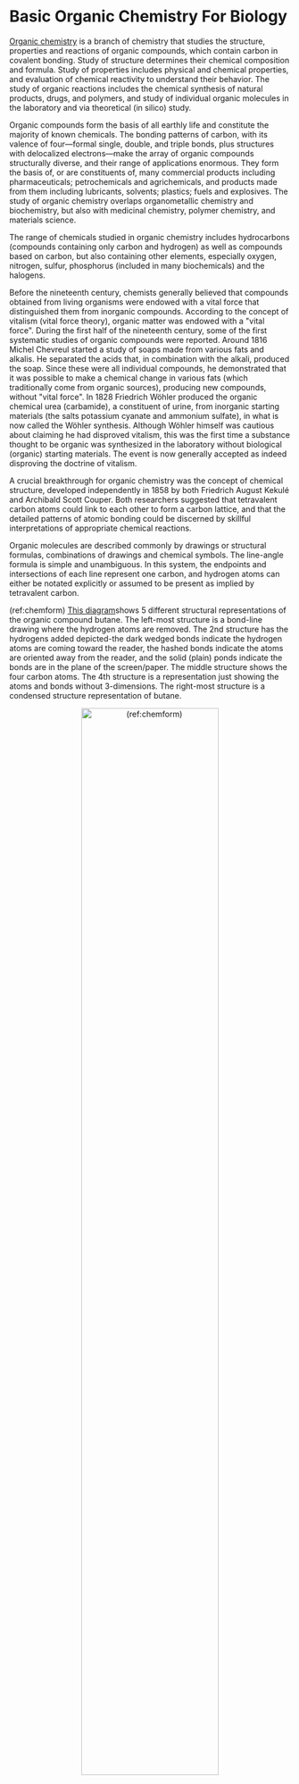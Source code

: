 # Basic Organic Chemistry For Biology

[Organic chemistry](https://en.wikipedia.org/wiki/Organic_chemistry) is a branch of chemistry that studies the structure, properties and reactions of organic compounds, which contain carbon in covalent bonding. Study of structure determines their chemical composition and formula. Study of properties includes physical and chemical properties, and evaluation of chemical reactivity to understand their behavior. The study of organic reactions includes the chemical synthesis of natural products, drugs, and polymers, and study of individual organic molecules in the laboratory and via theoretical (in silico) study.

Organic compounds form the basis of all earthly life and constitute the majority of known chemicals. The bonding patterns of carbon, with its valence of four—formal single, double, and triple bonds, plus structures with delocalized electrons—make the array of organic compounds structurally diverse, and their range of applications enormous. They form the basis of, or are constituents of, many commercial products including pharmaceuticals; petrochemicals and agrichemicals, and products made from them including lubricants, solvents; plastics; fuels and explosives. The study of organic chemistry overlaps organometallic chemistry and biochemistry, but also with medicinal chemistry, polymer chemistry, and materials science.

The range of chemicals studied in organic chemistry includes hydrocarbons (compounds containing only carbon and hydrogen) as well as compounds based on carbon, but also containing other elements, especially oxygen, nitrogen, sulfur, phosphorus (included in many biochemicals) and the halogens. 

Before the nineteenth century, chemists generally believed that compounds obtained from living organisms were endowed with a vital force that distinguished them from inorganic compounds. According to the concept of vitalism (vital force theory), organic matter was endowed with a "vital force". During the first half of the nineteenth century, some of the first systematic studies of organic compounds were reported. Around 1816 Michel Chevreul started a study of soaps made from various fats and alkalis. He separated the acids that, in combination with the alkali, produced the soap. Since these were all individual compounds, he demonstrated that it was possible to make a chemical change in various fats (which traditionally come from organic sources), producing new compounds, without "vital force". In 1828 Friedrich Wöhler produced the organic chemical urea (carbamide), a constituent of urine, from inorganic starting materials (the salts potassium cyanate and ammonium sulfate), in what is now called the Wöhler synthesis. Although Wöhler himself was cautious about claiming he had disproved vitalism, this was the first time a substance thought to be organic was synthesized in the laboratory without biological (organic) starting materials. The event is now generally accepted as indeed disproving the doctrine of vitalism.

A crucial breakthrough for organic chemistry was the concept of chemical structure, developed independently in 1858 by both Friedrich August Kekulé and Archibald Scott Couper. Both researchers suggested that tetravalent carbon atoms could link to each other to form a carbon lattice, and that the detailed patterns of atomic bonding could be discerned by skillful interpretations of appropriate chemical reactions.

Organic molecules are described commonly by drawings or structural formulas, combinations of drawings and chemical symbols. The line-angle formula is simple and unambiguous. In this system, the endpoints and intersections of each line represent one carbon, and hydrogen atoms can either be notated explicitly or assumed to be present as implied by tetravalent carbon.

(ref:chemform) [This diagram](https://commons.wikimedia.org/wiki/File:Stuctural_drawings_of_butane_854px.jpg)shows 5 different structural representations of the organic compound butane. The left-most structure is a bond-line drawing where the hydrogen atoms are removed. The 2nd structure has the hydrogens added depicted-the dark wedged bonds indicate the hydrogen atoms are coming toward the reader, the hashed bonds indicate the atoms are oriented away from the reader, and the solid (plain) ponds indicate the bonds are in the plane of the screen/paper. The middle structure shows the four carbon atoms. The 4th structure is a representation just showing the atoms and bonds without 3-dimensions. The right-most structure is a condensed structure representation of butane. 

<div class="figure" style="text-align: center">
<img src="./figures/chemistry/Stuctural_drawings_of_butane_854px.jpg" alt="(ref:chemform)" width="70%" />
<p class="caption">(\#fig:chemstrucrep)(ref:chemform)</p>
</div>

The era of the pharmaceutical industry began in the last decade of the 19th century when the manufacturing of acetylsalicylic acid—more commonly referred to as aspirin—in Germany was started by Bayer. By 1910 Paul Ehrlich and his laboratory group began developing arsenic-based arsphenamine, (Salvarsan), as the first effective medicinal treatment of syphilis, and thereby initiated the medical practice of chemotherapy. Ehrlich popularized the concepts of "magic bullet" drugs and of systematically improving drug therapies. His laboratory made decisive contributions to developing antiserum for diphtheria and standardizing therapeutic serums.

In the early part of the 20th century, polymers and enzymes were shown to be large organic molecules, and petroleum was shown to be of biological origin.

The majority of chemical compounds occurring in biological organisms are carbon compounds, so the association between organic chemistry and biochemistry is so close that biochemistry might be regarded as in essence a branch of organic chemistry. Although the history of biochemistry might be taken to span some four centuries, fundamental understanding of the field only began to develop in the late 19th century and the actual term biochemistry was coined around the start of 20th century.

## Functional groups[edit]

The concept of functional groups is central in organic chemistry, both as a means to classify structures and for predicting properties. A functional group is a molecular module, and the reactivity of that functional group is assumed, within limits, to be the same in a variety of molecules. Functional groups can have a decisive influence on the chemical and physical properties of organic compounds. Molecules are classified based on their functional groups. Alcohols, for example, all have the subunit C-O-H. All alcohols tend to be somewhat hydrophilic, usually form esters, and usually can be converted to the corresponding halides. Most functional groups feature heteroatoms (atoms other than C and H). Organic compounds are classified according to functional groups, alcohols, carboxylic acids, amines, etc.

Combining the names of functional groups with the names of the parent alkanes generates what is termed a systematic nomenclature for naming organic compounds. In traditional nomenclature, the first carbon atom after the carbon that attaches to the functional group is called the alpha carbon; the second, beta carbon, the third, gamma carbon, etc. If there is another functional group at a carbon, it may be named with the Greek letter, e.g., the gamma-amine in gamma-aminobutyric acid is on the third carbon of the carbon chain attached to the carboxylic acid group. IUPAC conventions call for numeric labeling of the position, e.g. 4-aminobutanoic acid. In traditional names various qualifiers are used to label isomers, for example, isopropanol (IUPAC name: propan-2-ol) is an isomer of n-propanol (propan-1-ol). The term moiety has some overlap with the term "functional group". However, a moiety is an entire "half" of a molecule, which can be not only a single functional group, but also a larger unit consisting of multiple functional groups. For example, an "aryl moiety" may be any group containing an aromatic ring, regardless of how many functional groups the said aryl has.

<table class="table" style="margin-left: auto; margin-right: auto;">
<caption>(\#tab:functionalgroups)Functional groups containing oxygen</caption>
 <thead>
  <tr>
   <th style="text-align:center;"> Chemical class </th>
   <th style="text-align:center;"> Group </th>
   <th style="text-align:center;"> Formula </th>
   <th style="text-align:center;"> Structural Formula </th>
   <th style="text-align:center;"> Prefix </th>
   <th style="text-align:center;"> Suffix </th>
   <th style="text-align:center;"> Example </th>
  </tr>
 </thead>
<tbody>
  <tr>
   <td style="text-align:center;"> Alcohol </td>
   <td style="text-align:center;"> Hydroxyl </td>
   <td style="text-align:center;"> ROH </td>
   <td style="text-align:center;"> NA </td>
   <td style="text-align:center;"> hydroxy- </td>
   <td style="text-align:center;"> -ol </td>
   <td style="text-align:center;"> Methanol </td>
  </tr>
  <tr>
   <td style="text-align:center;"> Ketone </td>
   <td style="text-align:center;"> Carbonyl </td>
   <td style="text-align:center;"> RCOR' </td>
   <td style="text-align:center;"> NA </td>
   <td style="text-align:center;"> -oyl- (-COR')oroxo- (=O) </td>
   <td style="text-align:center;"> -one </td>
   <td style="text-align:center;"> Butanone(Methyl ethyl ketone) </td>
  </tr>
  <tr>
   <td style="text-align:center;"> Aldehyde </td>
   <td style="text-align:center;"> Aldehyde </td>
   <td style="text-align:center;"> RCHO </td>
   <td style="text-align:center;"> NA </td>
   <td style="text-align:center;"> formyl- (-COH)oroxo- (=O) </td>
   <td style="text-align:center;"> -al </td>
   <td style="text-align:center;"> Acetaldehyde(Ethanal) </td>
  </tr>
  <tr>
   <td style="text-align:center;"> Acyl halide </td>
   <td style="text-align:center;"> Haloformyl </td>
   <td style="text-align:center;"> RCOX </td>
   <td style="text-align:center;"> NA </td>
   <td style="text-align:center;"> carbonofluoridoyl-carbonochloridoyl-carbonobromidoyl-carbonoiodidoyl- </td>
   <td style="text-align:center;"> -oyl halide </td>
   <td style="text-align:center;"> Acetyl chloride(Ethanoyl chloride) </td>
  </tr>
  <tr>
   <td style="text-align:center;"> Carbonate </td>
   <td style="text-align:center;"> Carbonate ester </td>
   <td style="text-align:center;"> ROCOOR' </td>
   <td style="text-align:center;"> NA </td>
   <td style="text-align:center;"> (alkoxycarbonyl)oxy- </td>
   <td style="text-align:center;"> alkyl carbonate </td>
   <td style="text-align:center;"> Triphosgene(bis(trichloromethyl) carbonate) </td>
  </tr>
  <tr>
   <td style="text-align:center;"> Carboxylate </td>
   <td style="text-align:center;"> Carboxylate </td>
   <td style="text-align:center;"> RCOO− </td>
   <td style="text-align:center;"> NA </td>
   <td style="text-align:center;"> carboxy- </td>
   <td style="text-align:center;"> -oate </td>
   <td style="text-align:center;"> Sodium acetate(Sodium ethanoate) </td>
  </tr>
  <tr>
   <td style="text-align:center;"> Carboxylic acid </td>
   <td style="text-align:center;"> Carboxyl </td>
   <td style="text-align:center;"> RCOOH </td>
   <td style="text-align:center;"> NA </td>
   <td style="text-align:center;"> carboxy- </td>
   <td style="text-align:center;"> -oic acid </td>
   <td style="text-align:center;"> Acetic acid(Ethanoic acid) </td>
  </tr>
  <tr>
   <td style="text-align:center;"> Ester </td>
   <td style="text-align:center;"> Carboalkoxy </td>
   <td style="text-align:center;"> RCOOR' </td>
   <td style="text-align:center;"> NA </td>
   <td style="text-align:center;"> alkanoyloxy-oralkoxycarbonyl </td>
   <td style="text-align:center;"> alkyl alkanoate </td>
   <td style="text-align:center;"> Ethyl butyrate(Ethyl butanoate) </td>
  </tr>
  <tr>
   <td style="text-align:center;"> Methoxy </td>
   <td style="text-align:center;"> Methoxy </td>
   <td style="text-align:center;"> ROCH3 </td>
   <td style="text-align:center;"> NA </td>
   <td style="text-align:center;"> methoxy- </td>
   <td style="text-align:center;">  </td>
   <td style="text-align:center;"> Anisole(Methoxybenzene) </td>
  </tr>
  <tr>
   <td style="text-align:center;"> Hydroperoxide </td>
   <td style="text-align:center;"> Hydroperoxy </td>
   <td style="text-align:center;"> ROOH </td>
   <td style="text-align:center;"> NA </td>
   <td style="text-align:center;"> hydroperoxy- </td>
   <td style="text-align:center;"> alkyl hydroperoxide </td>
   <td style="text-align:center;"> tert-Butyl hydroperoxide </td>
  </tr>
  <tr>
   <td style="text-align:center;"> Peroxide </td>
   <td style="text-align:center;"> Peroxy </td>
   <td style="text-align:center;"> ROOR' </td>
   <td style="text-align:center;"> NA </td>
   <td style="text-align:center;"> peroxy- </td>
   <td style="text-align:center;"> alkyl peroxide </td>
   <td style="text-align:center;"> Di-tert-butyl peroxide </td>
  </tr>
  <tr>
   <td style="text-align:center;"> Ether </td>
   <td style="text-align:center;"> Ether </td>
   <td style="text-align:center;"> ROR' </td>
   <td style="text-align:center;"> NA </td>
   <td style="text-align:center;"> alkoxy- </td>
   <td style="text-align:center;"> alkyl ether </td>
   <td style="text-align:center;"> Diethyl ether(Ethoxyethane) </td>
  </tr>
  <tr>
   <td style="text-align:center;"> Hemiacetal </td>
   <td style="text-align:center;"> Hemiacetal </td>
   <td style="text-align:center;"> R2CH(OR1)(OH) </td>
   <td style="text-align:center;"> NA </td>
   <td style="text-align:center;"> alkoxy -ol </td>
   <td style="text-align:center;"> -al alkyl hemiacetal </td>
   <td style="text-align:center;">  </td>
  </tr>
  <tr>
   <td style="text-align:center;"> Hemiketal </td>
   <td style="text-align:center;"> Hemiketal </td>
   <td style="text-align:center;"> RC(ORʺ)(OH)R' </td>
   <td style="text-align:center;"> NA </td>
   <td style="text-align:center;"> alkoxy -ol </td>
   <td style="text-align:center;"> -one alkyl hemiketal </td>
   <td style="text-align:center;">  </td>
  </tr>
  <tr>
   <td style="text-align:center;"> Acetal </td>
   <td style="text-align:center;"> Acetal </td>
   <td style="text-align:center;"> RCH(OR')(OR") </td>
   <td style="text-align:center;"> NA </td>
   <td style="text-align:center;"> dialkoxy- </td>
   <td style="text-align:center;"> -al dialkyl acetal </td>
   <td style="text-align:center;">  </td>
  </tr>
  <tr>
   <td style="text-align:center;"> Ketal (or Acetal) </td>
   <td style="text-align:center;"> Ketal (or Acetal) </td>
   <td style="text-align:center;"> RC(OR")(OR‴)R' </td>
   <td style="text-align:center;"> NA </td>
   <td style="text-align:center;"> dialkoxy- </td>
   <td style="text-align:center;"> -one dialkyl ketal </td>
   <td style="text-align:center;">  </td>
  </tr>
  <tr>
   <td style="text-align:center;"> Orthoester </td>
   <td style="text-align:center;"> Orthoester </td>
   <td style="text-align:center;"> RC(OR')(OR")(OR‴) </td>
   <td style="text-align:center;"> NA </td>
   <td style="text-align:center;"> trialkoxy- </td>
   <td style="text-align:center;">  </td>
   <td style="text-align:center;">  </td>
  </tr>
  <tr>
   <td style="text-align:center;"> Heterocycle </td>
   <td style="text-align:center;"> Methylenedioxy </td>
   <td style="text-align:center;"> PhOCOPh </td>
   <td style="text-align:center;"> NA </td>
   <td style="text-align:center;"> methylenedioxy- </td>
   <td style="text-align:center;"> -dioxole </td>
   <td style="text-align:center;"> 1,2-Methylenedioxybenzene(1,3-Benzodioxole) </td>
  </tr>
  <tr>
   <td style="text-align:center;"> Orthocarbonate ester </td>
   <td style="text-align:center;"> Orthocarbonate ester </td>
   <td style="text-align:center;"> C(OR)(OR')(OR")(OR‴) </td>
   <td style="text-align:center;"> NA </td>
   <td style="text-align:center;"> tetralkoxy- </td>
   <td style="text-align:center;"> tetraalkyl orthocarbonate </td>
   <td style="text-align:center;"> Tetramethoxymethane </td>
  </tr>
  <tr>
   <td style="text-align:center;"> Organic acid anhydride </td>
   <td style="text-align:center;"> Carboxylic anhydride </td>
   <td style="text-align:center;"> R1(CO)O(CO)R2 </td>
   <td style="text-align:center;"> NA </td>
   <td style="text-align:center;">  </td>
   <td style="text-align:center;"> anhydride </td>
   <td style="text-align:center;"> Butyric anhydride </td>
  </tr>
</tbody>
</table>

## Biomolecules

A biomolecule or biological molecule is a loosely used term for molecules present in organisms that are essential to one or more typically biological processes, such as cell division, morphogenesis, or development. Biomolecules include large macromolecules (or polyanions) such as proteins, carbohydrates, lipids, and nucleic acids, as well as small molecules such as primary metabolites, secondary metabolites and natural products. A more general name for this class of material is biological materials. Biomolecules are usually[citation needed] endogenous, produced within the organism but organisms usually need exogenous biomolecules, for example certain nutrients, to survive.

Biology and its subfields of biochemistry and molecular biology study biomolecules and their reactions. Most biomolecules are organic compounds, and just four elements—oxygen, carbon, hydrogen, and nitrogen—make up 96% of the human body's mass. But many other elements, such as the various biometals, are present in small amounts.

The uniformity of both specific types of molecules (the biomolecules) and of certain metabolic pathways are invariant features among the wide diversity of life forms; thus these biomolecules and metabolic pathways are referred to as "biochemical universals" or "theory of material unity of the living beings", a unifying concept in biology, along with cell theory and evolution theory.

A macromolecule is a very large molecule, such as protein, commonly composed of the polymerization of smaller subunits called monomers. They are typically composed of thousands of atoms or more. A substance that is composed of macromolecules is called a polymer. The most common macromolecules in biochemistry are biopolymers (nucleic acids, proteins, and carbohydrates) and large non-polymeric molecules (such as lipids and macrocycles), synthetic fibers as well as experimental materials such as carbon nanotubes.

Macromolecules are large molecules composed of thousands of covalently connected atoms. Carbohydrates, lipids, proteins, and nucleic acids are all macromolecules. Macromolecules are formed by many monomers linking together, forming a polymer. Carbohydrates are composed of carbon, oxygen, and hydrogen. The monomer of carbohydrates are monosaccharides. There are three forms of carbohydrates: energy, storage, and structural molecules. A disaccharide is formed when a dehydration reaction joins two monosaccharides. Another type of macromolecules are lipids. Lipids are hydrocarbons that do not form polymers. Fats are constructed from glycerol and fatty acids. Phospholipids are commonly found in the phospholipid bilayer of membranes. They have hydrophilic heads and hydrophopic tails. A protein is another type of macromolecules. Amino acids are the monomers of proteins. Proteins have many different functions. There are proteins that are used for structural support, storage, transport, cellular communication, movement, defense against foreign substances, and more. Nucleic acids transmit and help express hereditary information. They are made up of monomers called nucleotides. Two types of nucleic acids are DNA and RNA.

All living organisms are dependent on three essential biopolymers for their biological functions: DNA, RNA and proteins. Each of these molecules is required for life since each plays a distinct, indispensable role in the cell. The simple summary is that DNA makes RNA, and then RNA makes proteins.

DNA, RNA, and proteins all consist of a repeating structure of related building blocks (nucleotides in the case of DNA and RNA, amino acids in the case of proteins). In general, they are all unbranched polymers, and so can be represented in the form of a string. Indeed, they can be viewed as a string of beads, with each bead representing a single nucleotide or amino acid monomer linked together through covalent chemical bonds into a very long chain.

In most cases, the monomers within the chain have a strong propensity to interact with other amino acids or nucleotides. In DNA and RNA, this can take the form of Watson-Crick base pairs (G-C and A-T or A-U), although many more complicated interactions can and do occur.

<table class="table" style="margin-left: auto; margin-right: auto;">
 <thead>
  <tr>
   <th style="text-align:left;"> Macromolecule (Polymer) </th>
   <th style="text-align:left;"> Building Block (Monomer) </th>
   <th style="text-align:left;"> Joining Bond </th>
  </tr>
 </thead>
<tbody>
  <tr>
   <td style="text-align:left;width: 10em; "> Proteins </td>
   <td style="text-align:left;width: 10em; "> Amino acids </td>
   <td style="text-align:left;width: 10em; "> Peptide </td>
  </tr>
  <tr>
   <td style="text-align:left;width: 10em; "> DNA </td>
   <td style="text-align:left;width: 10em; "> Nucleotides (a phoshate, ribose, and a base- adenine, guanine, thymine, or cytosine) </td>
   <td style="text-align:left;width: 10em; "> Phoshodiester </td>
  </tr>
  <tr>
   <td style="text-align:left;width: 10em; "> RNA </td>
   <td style="text-align:left;width: 10em; "> Nucleotides (a phoshate, ribose, and a base- adenine, guanine, Uracil, or cytosine) </td>
   <td style="text-align:left;width: 10em; "> Phoshodiester </td>
  </tr>
  <tr>
   <td style="text-align:left;width: 10em; "> Polysaccharides (carbohydrates) </td>
   <td style="text-align:left;width: 10em; "> Monosaccharides </td>
   <td style="text-align:left;width: 10em; "> Glycosidic </td>
  </tr>
  <tr>
   <td style="text-align:left;width: 10em; "> Lipids </td>
   <td style="text-align:left;width: 10em; "> unlike the other macromolecules, lipids are not defined by chemical Structure. Lipids are any organic nonpolar molecule. </td>
   <td style="text-align:left;width: 10em; "> Some lipids are held together by ester bonds; some are huge aggregates of small molecules held together by hydrophobic interactions. </td>
  </tr>
</tbody>
</table>

## Proteins

[Proteins](https://en.wikipedia.org/wiki/Protein) are large biomolecules, or macromolecules, consisting of one or more long chains of amino acid residues. Proteins perform a vast array of functions within organisms, including catalysing metabolic reactions, DNA replication, responding to stimuli, providing structure to cells, and organisms, and transporting molecules from one location to another. Proteins differ from one another primarily in their sequence of amino acids, which is dictated by the nucleotide sequence of their genes, and which usually results in protein folding into a specific 3D structure that determines its activity.

A linear chain of amino acid residues is called a polypeptide. A protein contains at least one long polypeptide. Short polypeptides, containing less than 20–30 residues, are rarely considered to be proteins and are commonly called peptides, or sometimes oligopeptides. The individual amino acid residues are bonded together by peptide bonds and adjacent amino acid residues. The sequence of amino acid residues in a protein is defined by the sequence of a gene, which is encoded in the genetic code. In general, the genetic code specifies 20 standard amino acids; but in certain organisms the genetic code can include selenocysteine and—in certain archaea—pyrrolysine. Shortly after or even during synthesis, the residues in a protein are often chemically modified by post-translational modification, which alters the physical and chemical properties, folding, stability, activity, and ultimately, the function of the proteins. Some proteins have non-peptide groups attached, which can be called prosthetic groups or cofactors. Proteins can also work together to achieve a particular function, and they often associate to form stable protein complexes.

(ref:pepbond) [Chemical structure of the peptide bond (bottom) and the three-dimensional structure of a peptide bond between an alanine and an adjacent amino acid (top/inset). The bond itself is made of the CHON elements.](https://commons.wikimedia.org/wiki/File:Peptide-Figure-Revised.png) 

<div class="figure" style="text-align: center">
<img src="./figures/chemistry/Peptide-Figure-Revised.png" alt="(ref:pepbond)" width="70%" />
<p class="caption">(\#fig:peptidebond)(ref:pepbond)</p>
</div>

Once formed, proteins only exist for a certain period and are then degraded and recycled by the cell's machinery through the process of protein turnover. A protein's lifespan is measured in terms of its half-life and covers a wide range. They can exist for minutes or years with an average lifespan of 1–2 days in mammalian cells. Abnormal or misfolded proteins are degraded more rapidly either due to being targeted for destruction or due to being unstable.

Like other biological macromolecules such as polysaccharides and nucleic acids, proteins are essential parts of organisms and participate in virtually every process within cells. Many proteins are enzymes that catalyse biochemical reactions and are vital to metabolism. Proteins also have structural or mechanical functions, such as actin and myosin in muscle and the proteins in the cytoskeleton, which form a system of scaffolding that maintains cell shape. Other proteins are important in cell signaling, immune responses, cell adhesion, and the cell cycle. In animals, proteins are needed in the diet to provide the essential amino acids that cannot be synthesized. Digestion breaks the proteins down for use in the metabolism.

Proteins may be purified from other cellular components using a variety of techniques such as ultracentrifugation, precipitation, electrophoresis, and chromatography; the advent of genetic engineering has made possible a number of methods to facilitate purification. Methods commonly used to study protein structure and function include immunohistochemistry, site-directed mutagenesis, X-ray crystallography, nuclear magnetic resonance and mass spectrometry.

Proteins were recognized as a distinct class of biological molecules in the eighteenth century by Antoine Fourcroy and others, distinguished by the molecules' ability to coagulate or flocculate under treatments with heat or acid. Noted examples at the time included albumin from egg whites, blood serum albumin, fibrin, and wheat gluten.

Proteins were first described by the Dutch chemist Gerardus Johannes Mulder and named by the Swedish chemist Jöns Jacob Berzelius in 1838. Mulder carried out elemental analysis of common proteins and found that nearly all proteins had the same empirical formula, C~400~H~620~N~100~O~120~P~1~S~1~. He came to the erroneous conclusion that they might be composed of a single type of (very large) molecule. The term "protein" to describe these molecules was proposed by Mulder's associate Berzelius; protein is derived from the Greek word πρώτειος (proteios), meaning "primary", "in the lead", or "standing in front", + *-in*. Mulder went on to identify the products of protein degradation such as the amino acid leucine for which he found a (nearly correct) molecular weight of 131 Da. Prior to "protein", other names were used, like "albumins" or "albuminous materials" (Eiweisskörper, in German).

Early nutritional scientists such as the German Carl von Voit believed that protein was the most important nutrient for maintaining the structure of the body, because it was generally believed that "flesh makes flesh." Karl Heinrich Ritthausen extended known protein forms with the identification of glutamic acid. At the Connecticut Agricultural Experiment Station a detailed review of the vegetable proteins was compiled by Thomas Burr Osborne. Working with Lafayette Mendel and applying Liebig's law of the minimum in feeding laboratory rats, the nutritionally essential amino acids were established. The work was continued and communicated by William Cumming Rose. The understanding of proteins as polypeptides came through the work of Franz Hofmeister and Hermann Emil Fischer in 1902. The central role of proteins as enzymes in living organisms was not fully appreciated until 1926, when James B. Sumner showed that the enzyme urease was in fact a protein.

The difficulty in purifying proteins in large quantities made them very difficult for early protein biochemists to study. Hence, early studies focused on proteins that could be purified in large quantities, e.g., those of blood, egg white, various toxins, and digestive/metabolic enzymes obtained from slaughterhouses. In the 1950s, the Armour Hot Dog Co. purified 1 kg of pure bovine pancreatic ribonuclease A and made it freely available to scientists; this gesture helped ribonuclease A become a major target for biochemical study for the following decades.

Linus Pauling is credited with the successful prediction of regular protein secondary structures based on hydrogen bonding, an idea first put forth by William Astbury in 1933. Later work by Walter Kauzmann on denaturation, based partly on previous studies by Kaj Linderstrøm-Lang, contributed an understanding of protein folding and structure mediated by hydrophobic interactions.

The first protein to be sequenced was insulin, by Frederick Sanger, in 1949. Sanger correctly determined the amino acid sequence of insulin, thus conclusively demonstrating that proteins consisted of linear polymers of amino acids rather than branched chains, colloids, or cyclols. He won the Nobel Prize for this achievement in 1958.

The first protein structures to be solved were hemoglobin and myoglobin, by Max Perutz and Sir John Cowdery Kendrew, respectively, in 1958. As of 2017, the Protein Data Bank has over 126,060 atomic-resolution structures of proteins. In more recent times, cryo-electron microscopy of large macromolecular assemblies and computational protein structure prediction of small protein domains are two methods approaching atomic resolution.

Most proteins consist of linear polymers built from series of up to 20 different L-α- amino acids. All proteinogenic amino acids possess common structural features, including an α-carbon to which an amino group, a carboxyl group, and a variable side chain are bonded. Only proline differs from this basic structure as it contains an unusual ring to the N-end amine group, which forces the CO–NH amide moiety into a fixed conformation. The side chains of the standard amino acids, detailed in the list of standard amino acids, have a great variety of chemical structures and properties; it is the combined effect of all of the amino acid side chains in a protein that ultimately determines its three-dimensional structure and its chemical reactivity. The amino acids in a polypeptide chain are linked by peptide bonds. Once linked in the protein chain, an individual amino acid is called a residue, and the linked series of carbon, nitrogen, and oxygen atoms are known as the main chain or protein backbone.

The peptide bond has two resonance forms that contribute some double-bond character and inhibit rotation around its axis, so that the alpha carbons are roughly coplanar. The other two dihedral angles in the peptide bond determine the local shape assumed by the protein backbone. The end with a free amino group is known as the N-terminus or amino terminus, whereas the end of the protein with a free carboxyl group is known as the C-terminus or carboxy terminus (the sequence of the protein is written from N-terminus to C-terminus, from left to right).

The words protein, polypeptide, and peptide are a little ambiguous and can overlap in meaning. Protein is generally used to refer to the complete biological molecule in a stable conformation, whereas peptide is generally reserved for a short amino acid oligomers often lacking a stable 3D structure. But the boundary between the two is not well defined and usually lies near 20–30 residues. Polypeptide can refer to any single linear chain of amino acids, usually regardless of length, but often implies an absence of a defined conformation.

Proteins can interact with many types of molecules, including with other proteins, with lipids, with carboyhydrates, and with DNA.

It has been estimated that average-sized bacteria contain about 2 million proteins per cell (e.g. E. coli and Staphylococcus aureus). Smaller bacteria, such as Mycoplasma or spirochetes contain fewer molecules, on the order of 50,000 to 1 million. By contrast, eukaryotic cells are larger and thus contain much more protein. For instance, yeast cells have been estimated to contain about 50 million proteins and human cells on the order of 1 to 3 billion. The concentration of individual protein copies ranges from a few molecules per cell up to 20 million. Not all genes coding proteins are expressed in most cells and their number depends on, for example, cell type and external stimuli. For instance, of the 20,000 or so proteins encoded by the human genome, only 6,000 are detected in lymphoblastoid cells. Moreover, the number of proteins the genome encodes correlates well with the organism complexity. Eukaryotes have 15,000, bacteria have 3,200, archaea have 2,400, and viruses have 42 proteins on average coded in their respective genomes.

Proteins are assembled from amino acids using information encoded in genes. Each protein has its own unique amino acid sequence that is specified by the nucleotide sequence of the gene encoding this protein. The genetic code is a set of three-nucleotide sets called codons and each three-nucleotide combination designates an amino acid, for example AUG (adenine–uracil–guanine) is the code for methionine. Because DNA contains four nucleotides, the total number of possible codons is 64; hence, there is some redundancy in the genetic code, with some amino acids specified by more than one codon. Genes encoded in DNA are first transcribed into pre-messenger RNA (mRNA) by proteins such as RNA polymerase. Most organisms then process the pre-mRNA (also known as a primary transcript) using various forms of Post-transcriptional modification to form the mature mRNA, which is then used as a template for protein synthesis by the ribosome. In prokaryotes the mRNA may either be used as soon as it is produced, or be bound by a ribosome after having moved away from the nucleoid. In contrast, eukaryotes make mRNA in the cell nucleus and then translocate it across the nuclear membrane into the cytoplasm, where protein synthesis then takes place. The rate of protein synthesis is higher in prokaryotes than eukaryotes and can reach up to 20 amino acids per second.

The process of synthesizing a protein from an mRNA template is known as translation. The mRNA is loaded onto the ribosome and is read three nucleotides at a time by matching each codon to its base pairing anticodon located on a transfer RNA molecule, which carries the amino acid corresponding to the codon it recognizes. The enzyme aminoacyl tRNA synthetase "charges" the tRNA molecules with the correct amino acids. The growing polypeptide is often termed the nascent chain. Proteins are always biosynthesized from N-terminus to C-terminus.

The size of a synthesized protein can be measured by the number of amino acids it contains and by its total molecular mass, which is normally reported in units of daltons (synonymous with atomic mass units), or the derivative unit kilodalton (kDa). The average size of a protein increases from Archaea to Bacteria to Eukaryote (283, 311, 438 residues and 31, 34, 49 kDa respectively) due to a bigger number of protein domains constituting proteins in higher organisms. For instance, yeast proteins are on average 466 amino acids long and 53 kDa in mass. The largest known proteins are the titins, a component of the muscle sarcomere, with a molecular mass of almost 3,000 kDa and a total length of almost 27,000 amino acids.

### Structure

Most proteins fold into unique 3D structures. The shape into which a protein naturally folds is known as its native conformation. Although many proteins can fold unassisted, simply through the chemical properties of their amino acids, others require the aid of molecular chaperones to fold into their native states. Biochemists often refer to four distinct aspects of a protein's structure:

* Primary structure: the amino acid sequence. A protein is a polyamide.
* Secondary structure: regularly repeating local structures stabilized by hydrogen bonds. The most common examples are the α-helix, β-sheet and turns. Because secondary structures are local, many regions of different secondary structure can be present in the same protein molecule.
* Tertiary structure: the overall shape of a single protein molecule; the spatial relationship of the secondary structures to one another. Tertiary structure is generally stabilized by nonlocal interactions, most commonly the formation of a hydrophobic core, but also through salt bridges, hydrogen bonds, disulfide bonds, and even posttranslational modifications. The term "tertiary structure" is often used as synonymous with the term fold. The tertiary structure is what controls the basic function of the protein.
* Quaternary structure: the structure formed by several protein molecules (polypeptide chains), usually called protein subunits in this context, which function as a single protein complex.
* Quinary structure: the signatures of protein surface that organize the crowded cellular interior. Quinary structure is dependent on transient, yet essential, macromolecular interactions that occur inside living cells.

(ref:protstruc) [The amino-acid sequence, the primary structure of a protein, determines the secondary (α-helix and β-sheet), tertiary and quaternary protein structures](https://commons.wikimedia.org/wiki/File:Protein_structure.png)

<div class="figure" style="text-align: center">
<img src="./figures/chemistry/Protein_structure.png" alt="(ref:protstuc)" width="70%" />
<p class="caption">(\#fig:proteinstructure )(ref:protstuc)</p>
</div>

Proteins are not entirely rigid molecules. In addition to these levels of structure, proteins may shift between several related structures while they perform their functions. In the context of these functional rearrangements, these tertiary or quaternary structures are usually referred to as "conformations", and transitions between them are called conformational changes. Such changes are often induced by the binding of a substrate molecule to an enzyme's active site, or the physical region of the protein that participates in chemical catalysis. In solution proteins also undergo variation in structure through thermal vibration and the collision with other molecules.


Proteins can be informally divided into three main classes, which correlate with typical tertiary structures: globular proteins, fibrous proteins, and membrane proteins. Almost all globular proteins are soluble and many are enzymes. Fibrous proteins are often structural, such as collagen, the major component of connective tissue, or keratin, the protein component of hair and nails. Membrane proteins often serve as receptors or provide channels for polar or charged molecules to pass through the cell membrane.

A special case of intramolecular hydrogen bonds within proteins, poorly shielded from water attack and hence promoting their own dehydration, are called dehydrons.

Many proteins are composed of several protein domains, i.e. segments of a protein that fold into distinct structural units. Domains usually also have specific functions, such as enzymatic activities (e.g. kinase) or they serve as binding modules (e.g. the SH3 domain binds to proline-rich sequences in other proteins).

Short amino acid sequences within proteins often act as recognition sites for other proteins. For instance, SH3 domains typically bind to short PxxP motifs (i.e. 2 prolines [P], separated by two unspecified amino acids [x], although the surrounding amino acids may determine the exact binding specificity). Many such motifs has been collected in the Eukaryotic Linear Motif (ELM) database.

## Cellular Functions of Proteins

Proteins are the chief actors within the cell, said to be carrying out the duties specified by the information encoded in genes. With the exception of certain types of RNA, most other biological molecules are relatively inert elements upon which proteins act. Proteins make up half the dry weight of an Escherichia coli cell, whereas other macromolecules such as DNA and RNA make up only 3% and 20%, respectively. The set of proteins expressed in a particular cell or cell type is known as its proteome.


The chief characteristic of proteins that also allows their diverse set of functions is their ability to bind other molecules specifically and tightly. The region of the protein responsible for binding another molecule is known as the binding site and is often a depression or "pocket" on the molecular surface. This binding ability is mediated by the tertiary structure of the protein, which defines the binding site pocket, and by the chemical properties of the surrounding amino acids' side chains. Protein binding can be extraordinarily tight and specific; for example, the ribonuclease inhibitor protein binds to human angiogenin with a sub-femtomolar dissociation constant (<10−15 M) but does not bind at all to its amphibian homolog onconase (>1 M). Extremely minor chemical changes such as the addition of a single methyl group to a binding partner can sometimes suffice to nearly eliminate binding; for example, the aminoacyl tRNA synthetase specific to the amino acid valine discriminates against the very similar side chain of the amino acid isoleucine.

Proteins can bind to other proteins as well as to small-molecule substrates. When proteins bind specifically to other copies of the same molecule, they can oligomerize to form fibrils; this process occurs often in structural proteins that consist of globular monomers that self-associate to form rigid fibers. Protein–protein interactions also regulate enzymatic activity, control progression through the cell cycle, and allow the assembly of large protein complexes that carry out many closely related reactions with a common biological function. Proteins can also bind to, or even be integrated into, cell membranes. The ability of binding partners to induce conformational changes in proteins allows the construction of enormously complex signaling networks. As interactions between proteins are reversible, and depend heavily on the availability of different groups of partner proteins to form aggregates that are capable to carry out discrete sets of function, study of the interactions between specific proteins is a key to understand important aspects of cellular function, and ultimately the properties that distinguish particular cell types.

The best-known role of proteins in the cell is as enzymes, which catalyse chemical reactions. Enzymes are usually highly specific and accelerate only one or a few chemical reactions. Enzymes carry out most of the reactions involved in metabolism, as well as manipulating DNA in processes such as DNA replication, DNA repair, and transcription. Some enzymes act on other proteins to add or remove chemical groups in a process known as posttranslational modification. About 4,000 reactions are known to be catalysed by enzymes. The rate acceleration conferred by enzymatic catalysis is often enormous—as much as 1017-fold increase in rate over the uncatalysed reaction in the case of orotate decarboxylase (78 million years without the enzyme, 18 milliseconds with the enzyme).

The molecules bound and acted upon by enzymes are called substrates. Although enzymes can consist of hundreds of amino acids, it is usually only a small fraction of the residues that come in contact with the substrate, and an even smaller fraction—three to four residues on average—that are directly involved in catalysis. The region of the enzyme that binds the substrate and contains the catalytic residues is known as the active site.

Dirigent proteins are members of a class of proteins that dictate the stereochemistry of a compound synthesized by other enzymes.

## Cell Signaling And Ligand Binding

Many proteins are involved in the process of cell signaling and signal transduction. Some proteins, such as insulin, are extracellular proteins that transmit a signal from the cell in which they were synthesized to other cells in distant tissues. Others are membrane proteins that act as receptors whose main function is to bind a signaling molecule and induce a biochemical response in the cell. Many receptors have a binding site exposed on the cell surface and an effector domain within the cell, which may have enzymatic activity or may undergo a conformational change detected by other proteins within the cell.

Antibodies are protein components of an adaptive immune system whose main function is to bind antigens, or foreign substances in the body, and target them for destruction. Antibodies can be secreted into the extracellular environment or anchored in the membranes of specialized B cells known as plasma cells. Whereas enzymes are limited in their binding affinity for their substrates by the necessity of conducting their reaction, antibodies have no such constraints. An antibody's binding affinity to its target is extraordinarily high.

Many ligand transport proteins bind particular small biomolecules and transport them to other locations in the body of a multicellular organism. These proteins must have a high binding affinity when their ligand is present in high concentrations, but must also release the ligand when it is present at low concentrations in the target tissues. The canonical example of a ligand-binding protein is haemoglobin, which transports oxygen from the lungs to other organs and tissues in all vertebrates and has close homologs in every biological kingdom. Lectins are sugar-binding proteins which are highly specific for their sugar moieties. Lectins typically play a role in biological recognition phenomena involving cells and proteins. Receptors and hormones are highly specific binding proteins.

Transmembrane proteins can also serve as ligand transport proteins that alter the permeability of the cell membrane to small molecules and ions. The membrane alone has a hydrophobic core through which polar or charged molecules cannot diffuse. Membrane proteins contain internal channels that allow such molecules to enter and exit the cell. Many ion channel proteins are specialized to select for only a particular ion; for example, potassium and sodium channels often discriminate for only one of the two ions.

## Structural Proteins

Structural proteins confer stiffness and rigidity to otherwise-fluid biological components. Most structural proteins are fibrous proteins; for example, collagen and elastin are critical components of connective tissue such as cartilage, and keratin is found in hard or filamentous structures such as hair, nails, feathers, hooves, and some animal shells. Some globular proteins can also play structural functions, for example, actin and tubulin are globular and soluble as monomers, but polymerize to form long, stiff fibers that make up the cytoskeleton, which allows the cell to maintain its shape and size.

Other proteins that serve structural functions are motor proteins such as myosin, kinesin, and dynein, which are capable of generating mechanical forces. These proteins are crucial for cellular motility of single celled organisms and the sperm of many multicellular organisms which reproduce sexually. They also generate the forces exerted by contracting muscles and play essential roles in intracellular transport.

## Carbohydrates

A [carbohydrate](https://en.wikipedia.org/wiki/Carbohydrate) is a biomolecule consisting of carbon (C), hydrogen (H) and oxygen (O) atoms, usually with a hydrogen–oxygen atom ratio of 2:1 (as in water) and thus with the empirical formula Cm(H2))n (where m may be different from n). This formula holds true for monosaccharides. Some exceptions exist; for example, deoxyribose, a sugar component of DNA, has the empirical formula C5H10O4. The carbohydrates are technically hydrates of carbon; structurally it is more accurate to view them asaldoses and ketoses.

The term is most common in biochemistry, where it is a synonym of saccharide, a group that includes sugars, starch, and cellulose. The saccharides are divided into four chemical groups: monosaccharides, disaccharides, oligosaccharides, and polysaccharides. Monosaccharides and disaccharides, the smallest (lower molecular weight) carbohydrates, are commonly referred to as sugars. The word saccharide comes from the Greek word σάκχαρον (sákkharon), meaning "sugar". While the scientific nomenclature of carbohydrates is complex, the names of the monosaccharides and disaccharides very often end in the suffix -ose, as in the monosaccharides fructose (fruit sugar) and glucose (starch sugar) and the disaccharides sucrose (cane or beet sugar) and lactose (milk sugar).

Carbohydrates perform numerous roles in living organisms. Polysaccharides serve for the storage of energy (e.g. starch and glycogen) and as structural components (e.g. cellulose in plants and chitin in arthropods). The 5-carbon monosaccharide ribose is an important component of coenzymes (e.g. ATP, FAD and NAD) and the backbone of the genetic molecule known as RNA. The related deoxyribose is a component of DNA. Saccharides and their derivatives include many other important biomolecules that play key roles in the immune system, fertilization, preventing pathogenesis, blood clotting, and development.

They are found in a wide variety of natural and processed foods. Starch is a polysaccharide. It is abundant in cereals (wheat, maize, rice), potatoes, and processed food based on cereal flour, such as bread, pizza or pasta. Sugars appear in human diet mainly as table sugar (sucrose, extracted from sugarcane or sugar beets), lactose (abundant in milk), glucose and fructose, both of which occur naturally in honey, many fruits, and some vegetables. Table sugar, milk, or honey are often added to drinks and many prepared foods such as jam, biscuits and cakes.

Cellulose, a polysaccharide found in the cell walls of all plants, is one of the main components of insoluble dietary fiber. Although it is not digestible, insoluble dietary fiber helps to maintain a healthy digestive system by easing defecation. Other polysaccharides contained in dietary fiber include resistant starch and inulin, which feed some bacteria in the microbiota of the large intestine, and are metabolized by these bacteria to yield short-chain fatty acids. 

In scientific literature, the term "carbohydrate" has many synonyms, like "sugar" (in the broad sense), "saccharide", "ose", "glucide", "hydrate of carbon" or "polyhydroxy compounds with aldehyde or ketone". Some of these terms, specially "carbohydrate" and "sugar", are also used with other meanings.

Formerly the name "carbohydrate" was used in chemistry for any compound with the formula C~m~ (H~2~O)~n~. Following this definition, some chemists considered formaldehyde (CH~2~O) to be the simplest carbohydrate, while others claimed that title for glycolaldehyde. Today, the term is generally understood in the biochemistry sense, which excludes compounds with only one or two carbons and includes many biological carbohydrates which deviate from this formula. For example, while the above representative formulas would seem to capture the commonly known carbohydrates, ubiquitous and abundant carbohydrates often deviate from this. For example, carbohydrates often display chemical groups such as: N-acetyl (e.g. chitin), sulphate (e.g. glycosaminoglycans), carboxylic acid (e.g. sialic acid) and deoxy modifications (e.g. fucose and sialic acid).

Natural saccharides are generally built of simple carbohydrates called monosaccharides with general formula (CH~2~O)~n~ where n is three or more. A typical monosaccharide has the structure H–(CHOH)~x~(C=O)–(CHOH)~y~–H, that is, an aldehyde or ketone with many hydroxyl groups added, usually one on each carbon atom that is not part of the aldehyde or ketone functional group. Examples of monosaccharides are glucose, fructose, and glyceraldehydes. However, some biological substances commonly called "monosaccharides" do not conform to this formula (e.g. uronic acids and deoxy-sugars such as fucose) and there are many chemicals that do conform to this formula but are not considered to be monosaccharides (e.g. formaldehyde CH~2~O and inositol (CH~2~O)~6~).

The open-chain form of a monosaccharide often coexists with a closed ring form where the aldehyde/ketone carbonyl group carbon (C=O) and hydroxyl group (–OH) react forming a hemiacetal with a new C–O–C bridge.

Monosaccharides can be linked together into what are called polysaccharides (or oligosaccharides) in a large variety of ways. Many carbohydrates contain one or more modified monosaccharide units that have had one or more groups replaced or removed. For example, deoxyribose, a component of DNA, is a modified version of ribose; chitin is composed of repeating units of N-acetyl glucosamine, a nitrogen-containing form of glucose.

Monosaccharides are the simplest carbohydrates in that they cannot be hydrolyzed to smaller carbohydrates. They are aldehydes or ketones with two or more hydroxyl groups. The general chemical formula of an unmodified monosaccharide is (C•H2))n, literally a "carbon hydrate". Monosaccharides are important fuel molecules as well as building blocks for nucleic acids. The smallest monosaccharides, for which n=3, are dihydroxyacetone and D- and L-glyceraldehydes.

Monosaccharides are the major fuel source for metabolism, being used both as an energy source (glucose being the most important in nature) and in biosynthesis. When monosaccharides are not immediately needed by many cells, they are often converted to more space-efficient forms, often polysaccharides. In many animals, including humans, this storage form is glycogen, especially in liver and muscle cells. In plants, starch is used for the same purpose. The most abundant carbohydrate, cellulose, is a structural component of the cell wall of plants and many forms of algae. Ribose is a component of RNA. Deoxyribose is a component of DNA. Lyxose is a component of lyxoflavin found in the human heart. Ribulose and xylulose occur in the pentose phosphate pahway. Galactose, a component of milk sugar lactose, is found in galactolipids in plant cell membranes and in glycoproteins in many tissues. Mannose occurs in human metabolism, especially in the glycosylation of certain proteins. Fructose, or fruit sugar, is found in many plants and humans, it is metabolized in the liver, absorbed directly into the intestines during digestion, and found in semen. Trehalose, a major sugar of insects, is rapidly hydrolyzed into two glucose molecules to support continuous flight.t

Two joined monosaccharides are called a disaccharide and these are the simplest polysaccharides. Examples include sucrose and lactose. They are composed of two monosaccharide units bound together by a covalent bond known as a glycosidic linkage formed via a dehydration reaction, resulting in the loss of a hydrogen atom from one monosaccharide and a hydroxyl group from the other. The formula of unmodified disaccharides is C12H22O11. Although there are numerous kinds of disaccharides, a handful of disaccharides are particularly notable.

* Its monosaccharides: glucose and fructose
* Their ring types: glucose is a pyranose and fructose is a furanose
* How they are linked together: the oxygen on carbon number 1 (C1) of α-D-glucose is linked to the C2 of D-fructose.
* The -oside suffix indicates that the anomeric carbon of both monosaccharides participates in the glycosidic bond.
        
Lactose, a disaccharide composed of one D-galactose molecule and one D-glucose molecule, occurs naturally in mammalian milk. The systematic name for lactose is O-β-D-galactopyranosyl-(1→4)-D-glucopyranose. Other notable disaccharides include maltose (two D-glucoses linked α-1,4) and cellulobiose (two D-glucoses linked β-1,4). Disaccharides can be classified into two types: reducing and non-reducing disaccharides. If the functional group is present in bonding with another sugar unit, it is called a reducing disaccharide or biose. 

## Lipids

In biology and biochemistry, a [lipid](https://en.wikipedia.org/wiki/Lipid) is a macrobiomolecule that is soluble in nonpolar solvents. Non-polar solvents are typically hydrocarbons used to dissolve other naturally occurring hydrocarbon lipid molecules that do not (or do not easily) dissolve in water, including fatty acids, waxes, sterols, fat-soluble vitamins (such as vitamins A, D, E, and K), monoglycerides, diglycerides, triglycerides, and phospholipids.

The functions of lipids include storing energy, signaling, and acting as structural components of cell membranes. Lipids have applications in the cosmetic and food industries as well as in nanotechnology.

Scientists sometimes define lipids as hydrophobic or amphiphilic small molecules; the amphiphilic nature of some lipids allows them to form structures such as vesicles, multilamellar/unilamellar liposomes, or membranes in an aqueous environment. Biological lipids originate entirely or in part from two distinct types of biochemical subunits or "building-blocks": ketoacyl and isoprene groups. Using this approach, lipids may be divided into eight categories: fatty acids, glycerolipids, glycerophospholipids, sphingolipids, saccharolipids, and polyketides (derived from condensation of ketoacyl subunits); and sterol lipids and prenol lipids (derived from condensation of isoprene subunits).

Although the term "lipid" is sometimes used as a synonym for fats, fats are a subgroup of lipids called triglycerides. Lipids also encompass molecules such as fatty acids and their derivatives (including tri-, di-, monoglycerides, and phospholipids), as well as other sterol-containing metabolites such as cholesterol. Although humans and other mammals use various biosynthetic pathways both to break down and to synthesize lipids, some essential lipids can't be made this way and must be obtained from the diet.

Lipid may be regarded as organic substances relatively insoluble in water, soluble in organic solvents(alcohol, ether etc.) actually or potentially related to fatty acid and utilized by the living cells.

In 1815, Henri Braconnot classified lipids (graisses) in two categories, suifs (solid greases or tallow) and huiles (fluid oils). In 1823, Michel Eugène Chevreul developed a more detailed classification, including oils, greases, tallow, waxes, resins, balsams and volatile oils (or essential oils).

In 1827, William Prout recognized fat ("oily" alimentary matters), along with protein ("albuminous") and carbohydrate ("saccharine"), as an important nutrient for humans and animals.

The word "lipide" , which stems etymologically from the Greek lipos (fat), was introduced in 1923 by the french pharmacologist Gabriel Bertrand. Bertrands included in the concept not only the traditional fats (glycerides), but also the "lipoids", with a complex constitution. Despite the word "lipide" was unanimously approved by the international commission of Société de Chimie Biologique during the plenary session on the 3rd of July 1923. The word "lipide" has been later anglicized as "lipid" because of its pronunciation ('lɪpɪd). In the french language, the suffixe "-ide", from the ancient greek "-ίδης" (meaning 'son of' or 'descendant of'), is always pronounced (ɪd).

In 1947, T. P. Hilditch divided lipids into "simple lipids", with greases and waxes (true waxes, sterols, alcohols).

Fatty acids, or fatty acid residues when they are part of a lipid, are a diverse group of molecules synthesized by chain-elongation of an acetyl-CoA primer with malonyl-CoA or methylmalonyl-CoA groups in a process called fatty acid synthesis. They are made of a hydrocarbon chain that terminates with a carboxylic acid group; this arrangement confers the molecule with a polar, hydrophilic end, and a nonpolar, hydrophobic end that is insoluble in water. The fatty acid structure is one of the most fundamental categories of biological lipids and is commonly used as a building-block of more structurally complex lipids. The carbon chain, typically between four and 24 carbons long, may be saturated or unsaturated, and may be attached to functionalgroups containing oxygen, halogens, nitrogen, and sulfur. If a fatty acid contains a double bond, there is the possibility of either a cis or trans geometric isomerism, which significantly affects the molecule's configuration. Cis-double bonds cause the fatty acid chain to bend, an effect that is compounded with more double bonds in the chain. Three double bonds in 18-carbon linolenic acid, the most abundant fatty-acyl chains of plant thylakoid membranes, render these membranes highly fluid despite environmental low-temperatures, and also makes linolenic acid give dominating sharp peaks in high resolution 13-C NMR spectra of chloroplasts. This in turn plays an important role in the structure and function of cell membranes. Most naturally occurring fatty acids are of the cis configuration, although the trans form does exist in some natural and partially hydrogenated fats and oils.

Examples of biologically important fatty acids include the eicosanoids, derived primarily from arachidonic acid and eicosapentaenoic acid, that include prostaglandins, leukotrienes, and thromboxanes. Docosahexaenoic acid is also important in biological systems, particularly with respect to sight. Other major lipid classes in the fatty acid category are the fatty esters and fatty amides. Fatty esters include important biochemical intermediates such as wax esters, fatty acid thioester coenzyme A derivatives, fatty acid thioester ACP derivatives and fatty acid carnitines. The fatty amides include N-acyl ethanolamines, such as the cannabinoid neurotransmitter anandamide. 

Sterols, such as cholesterol and its derivatives, are an important component of membrane lipids, along with the glycerophospholipids and sphingomyelins. Other examples of sterols are the bile acids and their conjugates, which in mammals are oxidized derivatives of cholesterol and are synthesized in the liver. The plant equivalents are the phytosterols, such as β-sitosterol, stigmasterol, and brassicasterol; the latter compound is also used as a biomarker for algal growth. The predominant sterol in fungal cell membranes is ergosterol.

Sterols are steroids in which one of the hydrogen atoms is substituted with a hydroxyl group, at position 3 in the carbon chain. They have in common with steroids the same fused four-ring core structure. teroids have different biological roles as hormones and signaling molecules. The eighteen-carbon (C18) steroids include the estrogen family whereas the C19 steroids comprise the androgens such as testosterone and androsterone. The C21 subclass includes the progestogens as well as the glucocorticoids and mineralocorticoids. The secosteroids, comprising various forms of vitamin D, are characterized by cleavage of the B ring of the core structure.S

Eukaryotic cells feature the compartmentalized membrane-bound organelles that carry out different biological functions. The glycerophospholipids are the main structural component of biological membranes, as the cellular plasma membrane and the intracellular membranes of organelles; in animal cells, the plasma membrane physically separates the intracellular components from the extracellular environment.[citation needed] The glycerophospholipids are amphipathic molecules (containing both hydrophobic and hydrophilic regions) that contain a glycerol core linked to two fatty acid-derived "tails" by ester linkages and to one "head" group by a phosphate ester linkage.[citation needed] While glycerophospholipids are he major component of biological membranes, other non-glyceride lipid components such as sphingomyelin and sterols (mainly cholesterol in animal cell membranes) are also found in biological membranes. In plants and algae, the galactosyldiacylglycerols, and sulfoquinovosyldiacylglycerol, which lack a phosphate group, are important components of membranes of chloroplasts and related organelles and are the most abundant lipids in photosynthetic tissues, including those of higher plants, algae and certain bacteria.[citation needed]

Plant thylakoid membranes have the largest lipid component of a non-bilayer forming monogalactosyl diglyceride (MGDG), and little phospholipids; despite this unique lipid composition, chloroplast thylakoid membranes have been shown to contain a dynamic lipid-bilayer matrix as revealed by magnetic resonance and electron microscope studies.

A biological membrane is a form of lamellar phase lipid bilayer. The formation of lipid bilayers is an energetically preferred process when the glycerophospholipids described above are in an aqueous environment. This is known as the hydrophobic effect. In an aqueous system, the polar heads of lipids align towards the polar, aqueous environment, while the hydrophobic tails minimize their contact with water and tend to cluster together, forming a vesicle; depending on the concentration of the lipid, this biophysical interaction may result in the formation of micelles, liposomes, or lipid bilayers. Other aggregations are also observed and form part of the polymorphism of amphiphile (lipid) behavior. Phase behavior is an area of study within biophysics and is the subject of current[when?] academic research. Micelles and bilayers form in the polar medium by a process known as the hydrophobic effect. When dissolving a lipophilic or amphiphilic substance in a polar environment, the polar molecules (i.e., water in an aqueous solution) become more ordered around the dissolved lipophilic substance, since the polar molecules cannot form hydrogen bonds to the lipophilic areas of the amphiphile. So in an aqueous environment, the water molecules form an ordered "clathrate" cage around the dissolved lipophilic molecule.

The formation of lipids into protocell membranes represents a key step in models of abiogenesis, the origin of life.

Triglycerides, stored in adipose tissue, are a major form of energy storage both in animals and plants. They are a major source of energy because carbohydrates are fully reduced structures. In comparison to glycogen which would contribute only half of the energy per its pure mass, triglyceride carbons are all bonded to hydrogens, unlike in carbohydrates. The adipocyte, or fat cell, is designed for continuous synthesis and breakdown of triglycerides in animals, with breakdown controlled mainly by the activation of hormone-sensitive enzyme lipase. The complete oxidation of fatty acids provides high caloric content, about 38 kJ/g (9 kcal/g), compared with 17 kJ/g (4 kcal/g) for the breakdown of carbohydrates and proteins. Migratory birds that must fly long distances without eating use stored energy of triglycerides to fuel their flights.

In recent years, evidence has emerged showing that lipid signaling is a vital part of the cell signaling. Lipid signaling may occur via activation of G protein-coupled or nuclear receptors, and members of several different lipid categories have been identified as signaling molecules and cellular messengers. These include sphingosine-1-phosphate, a sphingolipid derived from ceramide that is a potent messenger molecule involved in regulating calcium mobilization, cell growth, and apoptosis; diacylglycerol (DAG) and the phosphatidylinositol phosphates (PIPs), involved in calcium-mediated activation of protein kinase C; the prostaglandins, which are one type of fatty-acid derived eicosanoid involved in inflammation and immunity; the steroid hormones such as estrogen, testosterone and cortisol, which modulate a host of functions such as reproduction, metabolism and blood pressure; and the oxysterols such as 25-hydroxy-cholesterol that are liver X receptor agonists. Phosphatidylserine lipids are known to be involved in signaling for the phagocytosis of apoptotic cells or pieces of cells. They accomplish this by being exposed to the extracellular face of the cell membrane after the inactivation of flippases which place them exclusively on the cytosolic side and the activation of scramblases, which scramble the orientation of the phospholipids. After this occurs, other cells recognize the phosphatidylserines and phagocytosize the cells or cell fragments exposing them.

The "fat-soluble" vitamins (A, D, E and K) – which are isoprene-based lipids – are essential nutrients stored in the liver and fatty tissues, with a diverse range of functions. Acyl-carnitines are involved in the transport and metabolism of fatty acids in and out of mitochondria, where they undergo beta oxidation. Polyprenols and their phosphorylated derivatives also play important transport roles, in this case the transport of oligosaccharides across membranes. Polyprenol phosphate sugars and polyprenol diphosphate sugars function in extra-cytoplasmic glycosylation reactions, in extracellular polysaccharide biosynthesis (for instance, peptidoglycan polymerization in bacteria), and in eukaryotic protein N-glycosylation. Cardiolipins are a subclass of glycerophospholipids containing four acyl chains and three glycerol groups that are particularly abundant in the inner mitochondrial membrane. They are believed to activate enzymes involved with oxidative phosphorylation. Lipids also form the basis of steroid hormones.

## Nucleic Acids

Nucleic acids are the biopolymers, or large biomolecules, essential to all known forms of life. The term nucleic acid is the overall name for DNA and RNA. They are composed of nucleotides, which are the monomers made of three components: a 5-carbon sugar, a phosphate group and a nitrogenous base. If the sugar is a compound ribose, the polymer is RNA (ribonucleic acid); if the sugar is derived from ribose as deoxyribose, the polymer is DNA (deoxyribonucleic acid).

Nucleic acids are the most important of all biomolecules. These are found in abundance in all living things, where they function to create and encode and then store information of every living cell of every life-form organism on Earth. In turn, they function to transmit and express that information inside and outside the cell nucleus—to the interior operations of the cell and ultimately to the next generation of each living organism. The encoded information is contained and conveyed via the nucleic acid sequence, which provides the 'ladder-step' ordering of nucleotides within the molecules of RNA and DNA.

Strings of nucleotides are bonded to form helical backbones—typically, one for RNA, two for DNA—and assembled into chains of base-pairs selected from the five primary, or canonical, nucleobases, which are: adenine, cytosine, guanine, thymine, and uracil. Thymine occurs only in DNA and uracil only in RNA. Using amino acids and the process known as protein synthesis, the specific sequencing in DNA of these nucleobase-pairs enables storing and transmitting coded instructions as genes. In RNA, base-pair sequencing provides for manufacturing new proteins that determine the frames and parts and most chemical processes of all life forms

The term nucleic acid is the overall name for DNA and RNA, members of a family of biopolymers, and is synonymous with polynucleotide. Nucleic acids were named for their initial discovery within the nucleus, and for the presence of phosphate groups (related to phosphoric acid). Although first discovered within the nucleus of eukaryotic cells, nucleic acids are now known to be found in all life forms including within bacteria, archaea, mitochondria, chloroplasts, and viruses (There is debate as to whether viruses are living or non-living). All living cells contain both DNA and RNA (except some cells such as mature red blood cells), while viruses contain either DNA or RNA, but usually not both. The basic component of biological nucleic acids is the nucleotide, each of which contains a pentose sugar (ribose or deoxyribose), a phosphate group, and a nucleobase. Nucleic acids are also generated within the laboratory, through the use of enzymes (DNA and RNA polymerases) and by solid-phase chemical synthesis. The chemical methods also enable the generation of altered nucleic acids that are not found in nature, for example peptide nucleic acids.

Nucleic acids are generally very large molecules. Indeed, DNA molecules are probably the largest individual molecules known. Well-studied biological nucleic acid molecules range in size from 21 nucleotides (small interfering RNA) to large chromosomes (human chromosome 1 is a single molecule that contains 247 million base pairs).

In most cases, naturally occurring DNA molecules are double-stranded and RNA molecules are single-stranded. There are numerous exceptions, however—some viruses have genomes made of double-stranded RNA and other viruses have single-stranded DNA genomes, and, in some circumstances, nucleic acid structures with three or four strands can form.

Nucleic acids are linear polymers (chains) of nucleotides. Each nucleotide consists of three components: a purine or pyrimidine nucleobase (sometimes termed nitrogenous base or simply base), a pentose sugar, and a phosphate group. The substructure consisting of a nucleobase plus sugar is termed a nucleoside. Nucleic acid types differ in the structure of the sugar in their nucleotides–DNA contains 2'-deoxyribose while RNA contains ribose (where the only difference is the presence of a hydroxyl group). Also, the nucleobases found in the two nucleic acid types are different: adenine, cytosine, and guanine are found in both RNA and DNA, while thymine occurs in DNA and uracil occurs in RNA.

The sugars and phosphates in nucleic acids are connected to each other in an alternating chain (sugar-phosphate backbone) through phosphodiester linkages. In conventional nomenclature, the carbons to which the phosphate groups attach are the 3'-end and the 5'-end carbons of the sugar. This gives nucleic acids directionality, and the ends of nucleic acid molecules are referred to as 5'-end and 3'-end. The nucleobases are joined to the sugars via an N-glycosidic linkage involving a nucleobase ring nitrogen (N-1 for pyrimidines and N-9 for purines) and the 1' carbon of the pentose sugar ring.

## Deoxyribonucleic Acid (DNA)

Deoxyribonucleic acid (DNA) is a nucleic acid containing the genetic instructions used in the development and functioning of all known living organisms. The DNA segments carrying this genetic information are called genes. Likewise, other DNA sequences have structural purposes or are involved in regulating the use of this genetic information. Along with RNA and proteins, DNA is one of the three major macromolecules that are essential for all known forms of life. DNA consists of two long polymers of simple units called nucleotides, with backbones made of sugars and phosphate groups joined by ester bonds. These two strands run in opposite directions to each other and are, therefore, anti-parallel. Attached to each sugar is one of four types of molecules called nucleobases (informally, bases). It is the sequence of these four nucleobases along the backbone that encodes information. This information is read using the genetic code, which specifies the sequence of the amino acids within proteins. The code is read by copying stretches of DNA into the related nucleic acid RNA in a process called transcription. Within cells, DNA is organized into long structures called chromosomes. During cell division these chromosomes are duplicated in the process of DNA replication, providing each cell its own complete set of chromosomes. Eukaryotic organisms (animals, plants, fungi, and protists) store most of their DNA inside the cell nucleus and some of their DNA in organelles, such as mitochondria or chloroplasts. In contrast, prokaryotes (bacteria and archaea) store their DNA only in the cytoplasm. Within the chromosomes, chromatin proteins such as histones compact and organize DNA. These compact structures guide the interactions between DNA and other proteins, helping control which parts of the DNA are transcribed.

## Ribonucleic Acid (RNA)

Ribonucleic acid (RNA) functions in converting genetic information from genes into the amino acid sequences of proteins. The three universal types of RNA include transfer RNA (tRNA), messenger RNA (mRNA), and ribosomal RNA (rRNA). Messenger RNA acts to carry genetic sequence information between DNA and ribosomes, directing protein synthesis. Ribosomal RNA is a major component of the ribosome, and catalyzes peptide bond formation. Transfer RNA serves as the carrier molecule for amino acids to be used in protein synthesis, and is responsible for decoding the mRNA. In addition, many other classes of RNA are now known.

